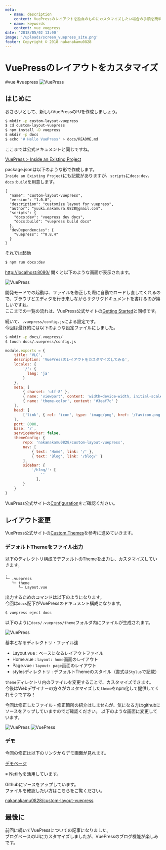 ```yaml
---
meta:
  - name: description
    content: VuePressのレイアウトを独自のものにカスタマイズしたい場合の手順を簡単にまとめます
  - name: keywords
    content: vue vuepress
date: '2018/05/02 13:00'
image: '/uploads/screen_vuepress_site.png'
footer: Copyright © 2018 nakanakamu0828
---
```

# VuePressのレイアウトをカスタマイズ
#vue #vuepress
![VuePress](/uploads/screen_vuepress_site.png)

## はじめに
おさらいとして、新しいVuePressのPJを作成しましょう。

```sh
$ mkdir -p custom-layout-vuepress
$ cd custom-layout-vuepress
$ npm install -D vuepress
$ mkdir -p docs
$ echo '# Hello VuePress' > docs/README.md
```

ここまでは公式ドキュメントと同じですね。

[VuePress > Inside an Existing Project](https://vuepress.vuejs.org/guide/getting-started.html#inside-an-existing-project)


package.jsonは以下のような形で作成します。  
`Inside an Existing Project`にも記載がありますが、`scripts`に`docs:dev`、`docs:build`を用意します。
```
{
  "name": "custom-layout-vuepress",
  "version": "1.0.0",
  "description": "customize layout for vuepress",
  "author": "yuuki.nakamura.0828@gmail.com",
  "scripts": {
    "docs:dev": "vuepress dev docs",
    "docs:build": "vuepress build docs"
  },
  "devDependencies": {
    "vuepress": "^0.8.4"
  }
}

```

それでは起動
```sh
$ npm run docs:dev
```

[http://localhost:8080/](http://localhost:8080/) 開くと以下のような画面が表示されます。

![VuePress](/uploads/screen_vuepress_default.png)

開発モードでの起動は、ファイルを修正した際に自動でロードし直してくれるので、ブラウザどエディタを行き来しながらサクサクドキュメントを書けるのが嬉しいですね。  
ここまでの一覧の流れは、VuePress公式サイトの[Getting Started](https://vuepress.vuejs.org/guide/getting-started.html)と同様です。

続いて、`.vuepress/config.js`による設定です。  
今回は最終的には以下のような設定ファイルにしました。

```sh
$ mkdir -p docs/.vuepress/
$ touch docs/.vuepress/config.js
```

```javascript
module.exports = {
    title: 'VLC',
    description: 'VuePressのレイアウトをカスタマイズしてみる',
    locales: {
        '/': {
          lang: 'ja'
        }
    },
    meta: [
        { charset: 'utf-8' },
        { name: 'viewport', content: 'width=device-width, initial-scale=1' },
        { name: 'theme-color', content: '#3eaf7c' }
    ],
    head: [
        ['link', { rel: 'icon', type: 'image/png', href: '/favicon.png' }]
    ],
    port: 8080,
    base: '/',
    serviceWorker: false,
    themeConfig: {
        repo: 'nakanakamu0828/custom-layout-vuepress',
        nav: [
            { text: 'Home', link: '/' },
            { text: 'Blog', link: '/blog/' }
        ],
        sidebar: {
            '/blog/': [
                ''
              ],
        }
    }
}
```

VuePress公式サイトの[Configuration](https://vuepress.vuejs.org/guide/basic-config.html#configuration)をご確認ください。


## レイアウト変更

VuePress公式サイトの[Custom Themes](https://vuepress.vuejs.org/guide/custom-themes.html#custom-themes)を参考に進めていきます。

### デフォルトThemeをファイル出力
以下のディレクトリ構成でデフォルトのThemeを出力し、カスタマイズしていきます。
```
.
└─ .vuepress
   └─ theme
      └─ Layout.vue
```

出力するためのコマンドは以下のようになります。  
今回は`docs`配下がVuePressのドキュメント構成になります。
```sh
$ vuepress eject docs
```

以下のように`docs/.vuepress/theme`フォルダ内にファイルが生成されます。

![VuePress](/uploads/scree_vuepress_default_theme_dirs.png)


基本となるディレクトリ・ファイル達

* Layout.vue : ベースになるレイアウトファイル
* Home.vue : `layout: home`画面のレイアウト
* Page.vue : `layout: page`画面のレイアウト
* stylesディレクトリ : デフォルトThemeのスタイル（書式は`Stylus`で記載）


`theme`ディレクトリ内のファイルを変更することで、カスタマイズできます。  
今後はWebデザイナーの方々がカスタマイズした`theme`をnpm化して提供してくれそうですね！

今回は修正したファイル・修正箇所の紹介はしませんが、気になる方はgithubにソースをアップしていますのでご確認ください。
以下のような画面に変更しています。  

![VuePress](/uploads/screen_vuepress_custom_1.png)
![VuePress](/uploads/screen_vuepress_custom_2.png)


### デモ
今回の修正は以下のリンクからデモ画面が見れます。

[デモページ](https://compassionate-hopper-f8ede8.netlify.com/)

※ Netlifyを活用しています。

Githubにソースをアップしています。  
ファイルを確認したい方はこちらをご覧ください。

[nakanakamu0828/custom-layout-vuepress](https://github.com/nakanakamu0828/custom-layout-vuepress)

## 最後に
前回に続いてVuePressについての記事になりました。  
ブログベースのUIにカスタマイズしましたが、VuePressのブログ機能が楽しみです。
